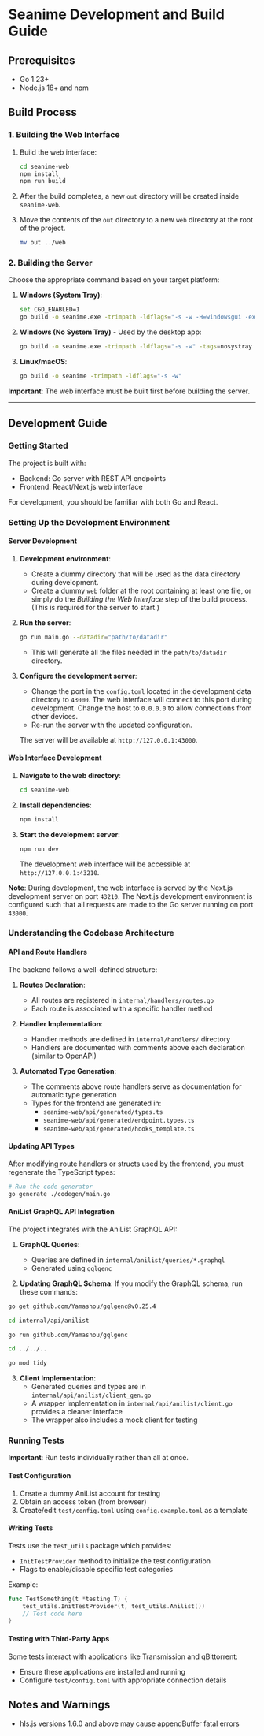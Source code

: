 # Seanime Development and Build Guide

## Prerequisites

- Go 1.23+
- Node.js 18+ and npm

## Build Process

### 1. Building the Web Interface

1. Build the web interface:
   ```bash
   cd seanime-web 
   npm install
   npm run build
   ```

2. After the build completes, a new `out` directory will be created inside `seanime-web`.

3. Move the contents of the `out` directory to a new `web` directory at the root of the project.
   ```bash
   mv out ../web
   ```
### 2. Building the Server

Choose the appropriate command based on your target platform:

1. **Windows (System Tray)**:
   ```bash
   set CGO_ENABLED=1
   go build -o seanime.exe -trimpath -ldflags="-s -w -H=windowsgui -extldflags '-static'"
   ```

2. **Windows (No System Tray)** - Used by the desktop app:
   ```bash
   go build -o seanime.exe -trimpath -ldflags="-s -w" -tags=nosystray
   ```

3. **Linux/macOS**:
   ```bash
   go build -o seanime -trimpath -ldflags="-s -w"
   ```

**Important**: The web interface must be built first before building the server.

---

## Development Guide

### Getting Started

The project is built with:
- Backend: Go server with REST API endpoints
- Frontend: React/Next.js web interface

For development, you should be familiar with both Go and React.

### Setting Up the Development Environment

#### Server Development

1. **Development environment**:
   - Create a dummy directory that will be used as the data directory during development.
   - Create a dummy `web` folder at the root containing at least one file, or simply do the _Building the Web Interface_ step of the build process. (This is required for the server to start.)

2. **Run the server**:
   ```bash
   go run main.go --datadir="path/to/datadir"
   ```
   
	- This will generate all the files needed in the `path/to/datadir` directory.
   
3. **Configure the development server**:
   - Change the port in the `config.toml` located in the development data directory to `43000`. The web interface will connect to this port during development. Change the host to `0.0.0.0` to allow connections from other devices.
   - Re-run the server with the updated configuration.

   The server will be available at `http://127.0.0.1:43000`.

#### Web Interface Development

1. **Navigate to the web directory**:
   ```bash
   cd seanime-web
   ```

2. **Install dependencies**:
   ```bash
   npm install
   ```

3. **Start the development server**:
   ```bash
   npm run dev
   ```

   The development web interface will be accessible at `http://127.0.0.1:43210`.

**Note**: During development, the web interface is served by the Next.js development server on port `43210`.
The Next.js development environment is configured such that all requests are made to the Go server running on port `43000`.

### Understanding the Codebase Architecture

#### API and Route Handlers

The backend follows a well-defined structure:

1. **Routes Declaration**: 
   - All routes are registered in `internal/handlers/routes.go`
   - Each route is associated with a specific handler method

2. **Handler Implementation**:
   - Handler methods are defined in `internal/handlers/` directory
   - Handlers are documented with comments above each declaration (similar to OpenAPI)

3. **Automated Type Generation**:
   - The comments above route handlers serve as documentation for automatic type generation
   - Types for the frontend are generated in:
     - `seanime-web/api/generated/types.ts`
     - `seanime-web/api/generated/endpoint.types.ts`
     - `seanime-web/api/generated/hooks_template.ts`

#### Updating API Types

After modifying route handlers or structs used by the frontend, you must regenerate the TypeScript types:

```bash
# Run the code generator
go generate ./codegen/main.go
```

#### AniList GraphQL API Integration

The project integrates with the AniList GraphQL API:

1. **GraphQL Queries**:
   - Queries are defined in `internal/anilist/queries/*.graphql`
   - Generated using `gqlgenc`

2. **Updating GraphQL Schema**:
   If you modify the GraphQL schema, run these commands:

```bash
go get github.com/Yamashou/gqlgenc@v0.25.4
```
```bash
cd internal/api/anilist
```
```bash
go run github.com/Yamashou/gqlgenc
```
```bash
cd ../../..
```
```bash
go mod tidy
```

3. **Client Implementation**:
   - Generated queries and types are in `internal/api/anilist/client_gen.go`
   - A wrapper implementation in `internal/api/anilist/client.go` provides a cleaner interface
   - The wrapper also includes a mock client for testing

### Running Tests

**Important**: Run tests individually rather than all at once.

#### Test Configuration

1. Create a dummy AniList account for testing
2. Obtain an access token (from browser)
3. Create/edit `test/config.toml` using `config.example.toml` as a template

#### Writing Tests

Tests use the `test_utils` package which provides:
- `InitTestProvider` method to initialize the test configuration
- Flags to enable/disable specific test categories

Example:
```go
func TestSomething(t *testing.T) {
    test_utils.InitTestProvider(t, test_utils.Anilist())
    // Test code here
}
```

#### Testing with Third-Party Apps

Some tests interact with applications like Transmission and qBittorrent:
- Ensure these applications are installed and running
- Configure `test/config.toml` with appropriate connection details

## Notes and Warnings

- hls.js versions 1.6.0 and above may cause appendBuffer fatal errors
